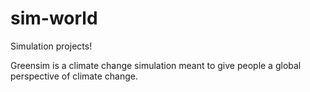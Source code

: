 # sim-world
Simulation projects!

Greensim is a climate change simulation meant to give people a global perspective of climate change.
